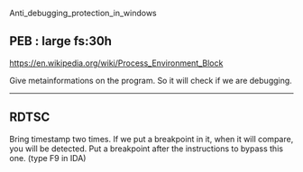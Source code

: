 Anti_debugging_protection_in_windows

## PEB : large fs:30h

https://en.wikipedia.org/wiki/Process_Environment_Block

Give metainformations on the program. So it will check if we are debugging.

---

## RDTSC

Bring timestamp two times. 
If we put a breakpoint in it, when it will compare, you will be detected.
Put a breakpoint after the instructions to bypass this one. (type F9 in IDA)


